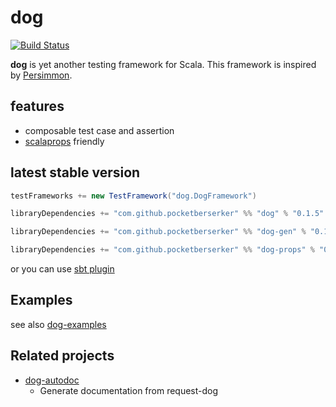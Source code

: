# dog

[![Build Status](https://travis-ci.org/pocketberserker/dog.svg?branch=master)](https://travis-ci.org/pocketberserker/dog)

**dog** is yet another testing framework for Scala.
This framework is inspired by [Persimmon](https://github.com/persimmon-projects/Persimmon).

## features

* composable test case and assertion
* [scalaprops](https://github.com/scalaprops/scalaprops) friendly

## latest stable version

```scala
testFrameworks += new TestFramework("dog.DogFramework")

libraryDependencies += "com.github.pocketberserker" %% "dog" % "0.1.5" % "test"
```

```scala
libraryDependencies += "com.github.pocketberserker" %% "dog-gen" % "0.1.5" % "test"
```

```scala
libraryDependencies += "com.github.pocketberserker" %% "dog-props" % "0.1.5" % "test"
```

or you can use [sbt plugin](https://github.com/pocketberserker/sbt-dog)

## Examples

see also [dog-examples](https://github.com/pocketberserker/dog-examples)

## Related projects

* [dog-autodoc](https://github.com/pocketberserker/dog-autodoc)
    * Generate documentation from request-dog

